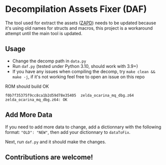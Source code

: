# Decompilation Assets Fixer (DAF)
The tool used for extract the assets ([ZAPD](https://github.com/zeldaret/ZAPD)) needs to be updated because it's using old names for structs and macros, this project is a workaround attempt until the main tool is updated.

## Usage
- Change the decomp path in ``data.py``
- Run ``daf.py`` (tested under Python 3.10, should work with 3.9+)
- If you have any issues when compiling the decomp, try ``make clean && make -j``, if it's not working feel free to open an issue on this repo

ROM should build OK
```
f0b7f35375f9cc8ca1b2d59d78e35405  zelda_ocarina_mq_dbg.z64
zelda_ocarina_mq_dbg.z64: OK
```

## Add More Data
If you need to add more data to change, add a dictionnary with the following format: ``"OLD": "NEW"``, then add your dictionnary to ``dataToFix``.

Next, run ``daf.py`` and it should make the changes.

## Contributions are welcome!

